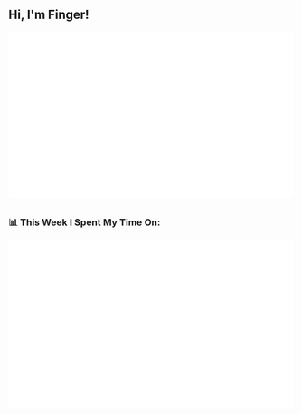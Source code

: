 <h2> Hi, I'm Finger!</h2>

<img align="right" src="https://raw.githubusercontent.com/spianmo/github-stats/master/generated/overview.svg#gh-light-mode-only">

<!-- <img align="right" height="160em" src="https://github-readme-stats-eight-theta.vercel.app/api/top-langs/?username=spianmo&layout=compact&langs_count=8&theme=algolia"/>	 -->
	
```go
package main

type Me struct {
	Name   string
	Job    string
	Code   string
	Skills string
}

func main() {
	me := &Me{
		Name:   "Finger",
		Job:    "Client-side Engineer",
		Code:   "Java, Kotlin, C#, Rust and C++ and Others",
		Skills: "Android, Security, Cross-platform client, NLP, CV, ASR ^o^",
	}
	_ = me
}
```


<h3>📊 This Week I Spent My Time On:</h3>
<img align='right' src="https://raw.githubusercontent.com/spianmo/github-stats/master/generated/languages.svg#gh-light-mode-only">

<!--START_SECTION:waka-->

```txt
Python                         3 hrs 19 mins   ███████▓░░░░░░░░░░░░░░░░░   31.27 %
Kotlin                         1 hr 56 mins    ████▓░░░░░░░░░░░░░░░░░░░░   18.30 %
TypeScript                     1 hr 47 mins    ████▒░░░░░░░░░░░░░░░░░░░░   16.84 %
Dart                           59 mins         ██▒░░░░░░░░░░░░░░░░░░░░░░   09.31 %
Java                           25 mins         █░░░░░░░░░░░░░░░░░░░░░░░░   03.99 %
```

<!--END_SECTION:waka-->
